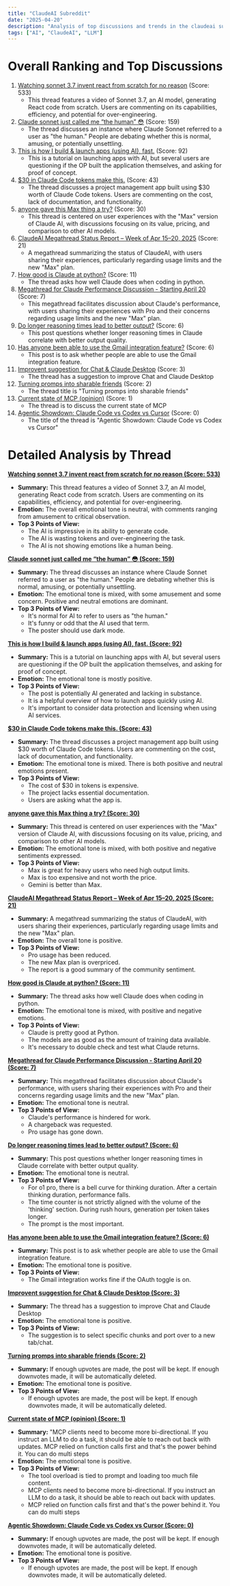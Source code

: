 ```yaml
---
title: "ClaudeAI Subreddit"
date: "2025-04-20"
description: "Analysis of top discussions and trends in the claudeai subreddit"
tags: ["AI", "ClaudeAI", "LLM"]
---
```


# Overall Ranking and Top Discussions
1.  [Watching sonnet 3.7 invent react from scratch for no reason](https://v.redd.it/r755wnv9rxve1) (Score: 533)
    *   This thread features a video of Sonnet 3.7, an AI model, generating React code from scratch. Users are commenting on its capabilities, efficiency, and potential for over-engineering.
2.  [Claude sonnet just called me “the human” 😳](https://i.redd.it/rmt1uj1t70we1.png) (Score: 159)
    *   The thread discusses an instance where Claude Sonnet referred to a user as "the human." People are debating whether this is normal, amusing, or potentially unsettling.
3.  [This is how I build & launch apps (using AI), fast.](https://www.reddit.com/r/ClaudeAI/comments/1k3qu6s/this_is_how_i_build_launch_apps_using_ai_fast/) (Score: 92)
    *   This is a tutorial on launching apps with AI, but several users are questioning if the OP built the application themselves, and asking for proof of concept.
4.  [$30 in Claude Code tokens make this.](https://github.com/jordandalton/pm) (Score: 43)
    *   The thread discusses a project management app built using $30 worth of Claude Code tokens. Users are commenting on the cost, lack of documentation, and functionality.
5.  [anyone gave this Max thing a try?](https://i.redd.it/3zjhznt1jzve1.png) (Score: 30)
    *   This thread is centered on user experiences with the "Max" version of Claude AI, with discussions focusing on its value, pricing, and comparison to other AI models.
6.  [ClaudeAI Megathread Status Report – Week of Apr 15–20, 2025](https://www.reddit.com/r/ClaudeAI/comments/1k3dawv/claudeai_megathread_status_report_week_of_apr/) (Score: 21)
    *   A megathread summarizing the status of ClaudeAI, with users sharing their experiences, particularly regarding usage limits and the new "Max" plan.
7.  [How good is Claude at python?](https://www.reddit.com/r/ClaudeAI/comments/1k39i1s/how_good_is_claude_at_python/) (Score: 11)
    *   The thread asks how well Claude does when coding in python.
8.  [Megathread for Claude Performance Discussion - Starting April 20](https://www.reddit.com/r/ClaudeAI/comments/1k3eaov/megathread_for_claude_performance_discussion/) (Score: 7)
    *   This megathread facilitates discussion about Claude's performance, with users sharing their experiences with Pro and their concerns regarding usage limits and the new "Max" plan.
9.  [Do longer reasoning times lead to better output?](https://www.reddit.com/r/ClaudeAI/comments/1k3g5ms/do_longer_reasoning_times_lead_to_better_output/) (Score: 6)
    *   This post questions whether longer reasoning times in Claude correlate with better output quality.
10. [Has anyone been able to use the Gmail integration feature?](https://www.reddit.com/r/ClaudeAI/comments/1k3m6ya/has_anyone_been_able_to_use_the_gmail_integration/) (Score: 6)
    *   This post is to ask whether people are able to use the Gmail integration feature.
11. [Improvent suggestion for Chat & Claude Desktop](https://www.reddit.com/r/ClaudeAI/comments/1k3m2x5/improvent_suggestion_for_chat_claude_desktop/) (Score: 3)
    *   The thread has a suggestion to improve Chat and Claude Desktop
12. [Turning promps into sharable friends](https://www.reddit.com/r/ClaudeAI/comments/1k35muk/turning_promps_into_sharable_friends/) (Score: 2)
    *   The thread title is "Turning promps into sharable friends"
13. [Current state of MCP (opinion)](/r/mcp/comments/1k3mbgi/current_state_of_mcp_opinion/) (Score: 1)
    *   The thread is to discuss the current state of MCP
14. [Agentic Showdown: Claude Code vs Codex vs Cursor](/r/cursor/comments/1k3uffy/agentic_showdown_claude_code_vs_codex_vs_cursor/) (Score: 0)
    *   The title of the thread is "Agentic Showdown: Claude Code vs Codex vs Cursor"

# Detailed Analysis by Thread
**[Watching sonnet 3.7 invent react from scratch for no reason (Score: 533)](https://v.redd.it/r755wnv9rxve1)**
*  **Summary:**  This thread features a video of Sonnet 3.7, an AI model, generating React code from scratch. Users are commenting on its capabilities, efficiency, and potential for over-engineering.
*  **Emotion:** The overall emotional tone is neutral, with comments ranging from amusement to critical observation.
*  **Top 3 Points of View:**
    *   The AI is impressive in its ability to generate code.
    *   The AI is wasting tokens and over-engineering the task.
    *   The AI is not showing emotions like a human being.

**[Claude sonnet just called me “the human” 😳 (Score: 159)](https://i.redd.it/rmt1uj1t70we1.png)**
*  **Summary:** The thread discusses an instance where Claude Sonnet referred to a user as "the human." People are debating whether this is normal, amusing, or potentially unsettling.
*  **Emotion:** The emotional tone is mixed, with some amusement and some concern. Positive and neutral emotions are dominant.
*  **Top 3 Points of View:**
    *   It's normal for AI to refer to users as "the human."
    *   It's funny or odd that the AI used that term.
    *   The poster should use dark mode.

**[This is how I build & launch apps (using AI), fast. (Score: 92)](https://www.reddit.com/r/ClaudeAI/comments/1k3qu6s/this_is_how_i_build_launch_apps_using_ai_fast/)**
*  **Summary:** This is a tutorial on launching apps with AI, but several users are questioning if the OP built the application themselves, and asking for proof of concept.
*  **Emotion:** The emotional tone is mostly positive.
*  **Top 3 Points of View:**
    *   The post is potentially AI generated and lacking in substance.
    *   It is a helpful overview of how to launch apps quickly using AI.
    *   It's important to consider data protection and licensing when using AI services.

**[$30 in Claude Code tokens make this. (Score: 43)](https://github.com/jordandalton/pm)**
*  **Summary:** The thread discusses a project management app built using $30 worth of Claude Code tokens. Users are commenting on the cost, lack of documentation, and functionality.
*  **Emotion:** The emotional tone is mixed. There is both positive and neutral emotions present.
*  **Top 3 Points of View:**
    *   The cost of $30 in tokens is expensive.
    *   The project lacks essential documentation.
    *   Users are asking what the app is.

**[anyone gave this Max thing a try? (Score: 30)](https://i.redd.it/3zjhznt1jzve1.png)**
*  **Summary:** This thread is centered on user experiences with the "Max" version of Claude AI, with discussions focusing on its value, pricing, and comparison to other AI models.
*  **Emotion:** The emotional tone is mixed, with both positive and negative sentiments expressed.
*  **Top 3 Points of View:**
    *   Max is great for heavy users who need high output limits.
    *   Max is too expensive and not worth the price.
    *   Gemini is better than Max.

**[ClaudeAI Megathread Status Report – Week of Apr 15–20, 2025 (Score: 21)](https://www.reddit.com/r/ClaudeAI/comments/1k3dawv/claudeai_megathread_status_report_week_of_apr/)**
*  **Summary:** A megathread summarizing the status of ClaudeAI, with users sharing their experiences, particularly regarding usage limits and the new "Max" plan.
*  **Emotion:** The overall tone is positive.
*  **Top 3 Points of View:**
    *   Pro usage has been reduced.
    *   The new Max plan is overpriced.
    *   The report is a good summary of the community sentiment.

**[How good is Claude at python? (Score: 11)](https://www.reddit.com/r/ClaudeAI/comments/1k39i1s/how_good_is_claude_at_python/)**
*  **Summary:** The thread asks how well Claude does when coding in python.
*  **Emotion:** The emotional tone is mixed, with positive and negative emotions.
*  **Top 3 Points of View:**
    *   Claude is pretty good at Python.
    *   The models are as good as the amount of training data available.
    *   It's necessary to double check and test what Claude returns.

**[Megathread for Claude Performance Discussion - Starting April 20 (Score: 7)](https://www.reddit.com/r/ClaudeAI/comments/1k3eaov/megathread_for_claude_performance_discussion/)**
*  **Summary:** This megathread facilitates discussion about Claude's performance, with users sharing their experiences with Pro and their concerns regarding usage limits and the new "Max" plan.
*  **Emotion:** The emotional tone is neutral.
*  **Top 3 Points of View:**
    *   Claude's performance is hindered for work.
    *   A chargeback was requested.
    *   Pro usage has gone down.

**[Do longer reasoning times lead to better output? (Score: 6)](https://www.reddit.com/r/ClaudeAI/comments/1k3g5ms/do_longer_reasoning_times_lead_to_better_output/)**
*  **Summary:** This post questions whether longer reasoning times in Claude correlate with better output quality.
*  **Emotion:** The emotional tone is neutral.
*  **Top 3 Points of View:**
    *   For o1 pro, there is a bell curve for thinking duration. After a certain thinking duration, performance falls.
    *   The time counter is not strictly aligned with the volume of the 'thinking' section. During rush hours, generation per token takes longer.
    *   The prompt is the most important.

**[Has anyone been able to use the Gmail integration feature? (Score: 6)](https://www.reddit.com/r/ClaudeAI/comments/1k3m6ya/has_anyone_been_able_to_use_the_gmail_integration/)**
*  **Summary:** This post is to ask whether people are able to use the Gmail integration feature.
*  **Emotion:** The emotional tone is positive.
*  **Top 3 Points of View:**
    *   The Gmail integration works fine if the OAuth toggle is on.

**[Improvent suggestion for Chat & Claude Desktop (Score: 3)](https://www.reddit.com/r/ClaudeAI/comments/1k3m2x5/improvent_suggestion_for_chat_claude_desktop/)**
*  **Summary:** The thread has a suggestion to improve Chat and Claude Desktop
*  **Emotion:** The emotional tone is positive.
*  **Top 3 Points of View:**
    *   The suggestion is to select specific chunks and port over to a new tab/chat.

**[Turning promps into sharable friends (Score: 2)](https://www.reddit.com/r/ClaudeAI/comments/1k35muk/turning_promps_into_sharable_friends/)**
*  **Summary:** If enough upvotes are made, the post will be kept. If enough downvotes made, it will be automatically deleted.
*  **Emotion:** The emotional tone is positive.
*  **Top 3 Points of View:**
    *   If enough upvotes are made, the post will be kept. If enough downvotes made, it will be automatically deleted.

**[Current state of MCP (opinion) (Score: 1)](/r/mcp/comments/1k3mbgi/current_state_of_mcp_opinion/)**
*  **Summary:** "MCP clients need to become more bi-directional. If you instruct an LLM to do a task, it should be able to reach out back with updates. MCP relied on function calls first and that's the power behind it. You can do multi steps
*  **Emotion:** The emotional tone is positive.
*  **Top 3 Points of View:**
    *   The tool overload is tied to prompt and loading too much file content.
    *   MCP clients need to become more bi-directional. If you instruct an LLM to do a task, it should be able to reach out back with updates.
    *   MCP relied on function calls first and that's the power behind it. You can do multi steps

**[Agentic Showdown: Claude Code vs Codex vs Cursor (Score: 0)](/r/cursor/comments/1k3uffy/agentic_showdown_claude_code_vs_codex_vs_cursor/)**
*  **Summary:** If enough upvotes are made, the post will be kept. If enough downvotes made, it will be automatically deleted.
*  **Emotion:** The emotional tone is positive.
*  **Top 3 Points of View:**
    *   If enough upvotes are made, the post will be kept. If enough downvotes made, it will be automatically deleted.
